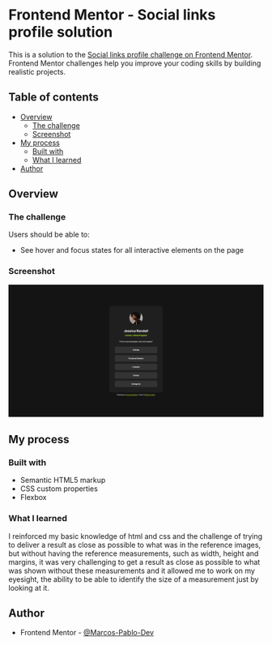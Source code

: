 # Frontend Mentor - Social links profile solution

This is a solution to the [Social links profile challenge on Frontend Mentor](https://www.frontendmentor.io/challenges/social-links-profile-UG32l9m6dQ). Frontend Mentor challenges help you improve your coding skills by building realistic projects. 

## Table of contents

- [Overview](#overview)
  - [The challenge](#the-challenge)
  - [Screenshot](#screenshot)
- [My process](#my-process)
  - [Built with](#built-with)
  - [What I learned](#what-i-learned)
- [Author](#author)

## Overview

### The challenge

Users should be able to:

- See hover and focus states for all interactive elements on the page

### Screenshot

![](./screenshot-project/screenshot-project.png)

## My process

### Built with

- Semantic HTML5 markup
- CSS custom properties
- Flexbox

### What I learned

I reinforced my basic knowledge of html and css and the challenge of trying to deliver a result as close as possible to what was in the reference images, but without having the reference measurements, such as width, height and margins, it was very challenging to get a result as close as possible to what was shown without these measurements and it allowed me to work on my eyesight, the ability to be able to identify the size of a measurement just by looking at it.

## Author

- Frontend Mentor - [@Marcos-Pablo-Dev](https://www.frontendmentor.io/profile/Marcos-Pablo-Dev)
